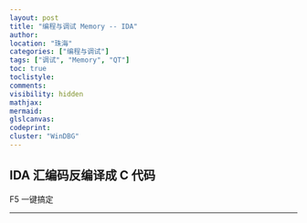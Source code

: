 ```yaml
---
layout: post
title: "编程与调试 Memory -- IDA"
author:
location: "珠海"
categories: ["编程与调试"]
tags: ["调试", "Memory", "QT"]
toc: true
toclistyle:
comments:
visibility: hidden
mathjax:
mermaid:
glslcanvas:
codeprint:
cluster: "WinDBG"
---
```



## IDA 汇编码反编译成 C 代码

F5 一键搞定



<hr class='reviewline'/>
<p class='reviewtip'><script type='text/javascript' src='{% include relref.html url="/assets/reviewjs/blogs/2021-12-24-win-ida.md.js" %}'></script></p>
